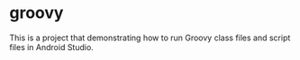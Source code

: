 # groovy
This is  a project that demonstrating how to run Groovy class files and script files in Android Studio.
